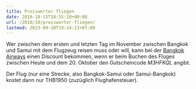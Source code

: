 ```yaml
---
title: Preiswerter fliegen
date: 2010-10-15T18:55:10+00:00
url: /2010/10/preiswerter-fliegen/
lastmod: 2023-09-10T19:14:13+07:00
---
```

Wer zwischen dem ersten und letzten Tag im November zwischen Bangkok und Samui mit dem Flugzeug reisen muss oder will, kann bei der [Bangkok Airways][1] einen Discount bekommen, wenn er beim Buchen des Fluges zwischen Heute und dem 20. Oktober den Gutscheincode _M3HFKQL_ angibt.

Der Flug (nur eine Strecke, also Bangkok-Samui oder Samui-Bangkok) kostet dann nur THB1950 (zuzüglich Flughafensteuer).

 [1]: http://bangkokair.com
